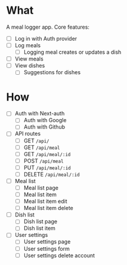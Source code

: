 # What

A meal logger app.
Core features:
- [ ] Log in with Auth provider
- [ ] Log meals
  - [ ] Logging meal creates or updates a dish
- [ ] View meals
- [ ] View dishes
  - [ ] Suggestions for dishes

# How

- [ ] Auth with Next-auth
  - [ ] Auth with Google
  - [ ] Auth with Github
- [ ] API routes
  - [ ] GET `/api/`
  - [ ] GET `/api/meal`
  - [ ] GET `/api/meal/:id`
  - [ ] POST `/api/meal`
  - [ ] PUT `/api/meal/:id`
  - [ ] DELETE `/api/meal/:id`
- [ ] Meal list
  - [ ] Meal list page
  - [ ] Meal list item
  - [ ] Meal list item edit
  - [ ] Meal list item delete
- [ ] Dish list
  - [ ] Dish list page
  - [ ] Dish list item
- [ ] User settings
  - [ ] User settings page
  - [ ] User settings form
  - [ ] User settings delete account

